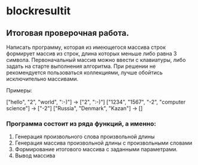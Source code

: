 # blockresultit
## Итоговая проверочная работа.

Написать программу, которая из имеющегося массива строк формирует массив из строк, 
длина которых меньше либо равна 3 символа. 
Первоначальный массив можно ввести с клавиатуры, либо задать на старте выполнения алгоритма. 
При решении не рекомендуется пользоваться коллекциями, лучше обойтись исключительно массивами.

Примеры:

["hello", "2", "world", ":-)"] -> ["2", ":-)"]
["1234", "1567", "-2", "computer science"] -> ["-2"]
["Russia", "Denmark", "Kazan"] -> []

### Программа состоит из ряда функций, а именно:
1. Генерация произвольного слова произвольной длины
2. Генерация массива произвольной длины с произвольными словами
3. Формирование итогового массива с заданными параметрами. 
4. Вывод массива 


